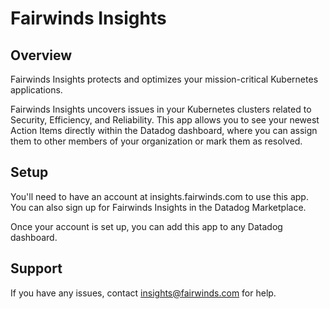 # Fairwinds Insights

## Overview

Fairwinds Insights protects and optimizes your mission-critical Kubernetes applications.

Fairwinds Insights uncovers issues in your Kubernetes clusters related to Security, Efficiency, and Reliability. This app allows you to see your newest Action Items directly within the Datadog dashboard, where you can assign them to other members of your organization or mark them as resolved.

## Setup

You'll need to have an account at insights.fairwinds.com to use this app. You can also sign up for Fairwinds
Insights in the Datadog Marketplace.

Once your account is set up, you can add this app to any Datadog dashboard.

## Support
If you have any issues, contact insights@fairwinds.com for help.
